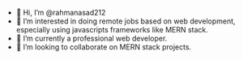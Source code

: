 - 👋 Hi, I’m @rahmanasad212
- 👀 I’m interested in doing remote jobs based on web development, especially using javascripts frameworks like MERN stack.
- 🌱 I’m currently a professional web developer.
- 💞️ I’m looking to collaborate on MERN stack projects.

<!---
rahmanasad212/rahmanasad212 is a ✨ special ✨ repository because its `README.md` (this file) appears on your GitHub profile.
You can click the Preview link to take a look at your changes.
--->
